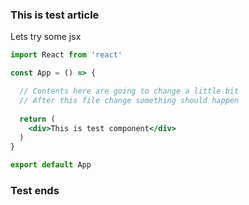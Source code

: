 <!---
<title>This is something very interesting</title>
<description>Lets try if the script can access this</description>
<keywords>Test</keywords>
<author>Tapio Salonen</author>
--->
### This is test article

Lets try some jsx

```jsx
import React from 'react'

const App = () => {

  // Contents here are going to change a little bit
  // After this file change something should happen
  
  return (
    <div>This is test component</div>
  )
}

export default App
```

### Test ends
